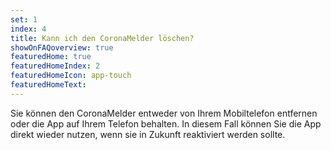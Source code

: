 ```yaml
---
set: 1
index: 4
title: Kann ich den CoronaMelder löschen?
showOnFAQoverview: true
featuredHome: true
featuredHomeIndex: 2
featuredHomeIcon: app-touch
featuredHomeText: 
---
```

Sie können den CoronaMelder entweder von Ihrem Mobiltelefon entfernen oder die App auf Ihrem Telefon behalten. In diesem Fall können Sie die App direkt wieder nutzen, wenn sie in Zukunft reaktiviert werden sollte. 

